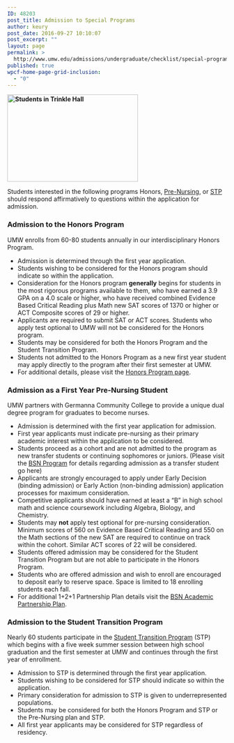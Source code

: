 ```yaml
---
ID: 48203
post_title: Admission to Special Programs
author: keury
post_date: 2016-09-27 10:10:07
post_excerpt: ""
layout: page
permalink: >
  http://www.umw.edu/admissions/undergraduate/checklist/special-programs/
published: true
wpcf-home-page-grid-inclusion:
  - "0"
---
```

<strong><img class="alignright wp-image-48204 size-medium" src="http://www.umw.edu/admissions/wp-content/uploads/sites/6/2016/09/IMG_2643b-300x200.jpg" alt="Students in Trinkle Hall" width="300" height="200" /></strong>

Students interested in the following programs Honors, <a href="#Pre-Nursing">Pre-Nursing</a>, or <a href="#STP">STP</a> should respond affirmatively to questions within the application for admission.
<h3><strong>Admission to the Honors Program</strong></h3>
UMW enrolls from 60-80 students annually in our interdisciplinary Honors Program.
<ul>
 	<li>Admission is determined through the first year application.</li>
 	<li>Students wishing to be considered for the Honors program should indicate so within the application.</li>
 	<li>Consideration for the Honors program <strong>generally</strong> begins for students in the most rigorous programs available to them, who have earned a 3.9 GPA on a 4.0 scale or higher, who have received combined Evidence Based Critical Reading plus Math new SAT scores of 1370 or higher or ACT Composite scores of 29 or higher.</li>
 	<li>Applicants are required to submit SAT or ACT scores. Students who apply test optional to UMW will not be considered for the Honors program.</li>
 	<li>Students may be considered for both the Honors Program and the Student Transition Program.</li>
 	<li>Students not admitted to the Honors Program as a new first year student may apply directly to the program after their first semester at UMW.</li>
 	<li>For additional details, please visit the <a href="http://academics.umw.edu/honorsprogram/">Honors Program page</a>.</li>
</ul>
<h3><a name="Pre-Nursing"></a><strong>Admission as a First Year Pre-Nursing Student</strong></h3>
UMW partners with Germanna Community College to provide a unique dual degree program for graduates to become nurses.
<ul>
 	<li>Admission is determined with the first year application for admission.</li>
 	<li>First year applicants must indicate pre-nursing as their primary academic interest within the application to be considered.</li>
 	<li>Students proceed as a cohort and are not admitted to the program as new transfer students or continuing sophomores or juniors. (Please visit the <a href="http://www.umw.edu/admissions/adult/bsn/">BSN Program</a> for details regarding admission as a transfer student go here)</li>
 	<li>Applicants are strongly encouraged to apply under Early Decision (binding admission) or Early Action (non-binding admission) application processes for maximum consideration.</li>
 	<li>Competitive applicants should have earned at least a “B” in high school math and science coursework including Algebra, Biology, and Chemistry.</li>
 	<li>Students may <strong>not</strong> apply test optional for pre-nursing consideration. Minimum scores of 560 on Evidence Based Critical Reading and 550 on the Math sections of the new SAT are required to continue on track within the cohort. Similar ACT scores of 22 will be considered.</li>
 	<li>Students offered admission may be considered for the Student Transition Program but are not able to participate in the Honors Program.</li>
 	<li>Students who are offered admission and wish to enroll are encouraged to deposit early to reserve space. Space is limited to 18 enrolling students each fall.</li>
 	<li>For additional 1+2+1 Partnership Plan details visit the <a href="http://www.umw.edu/admissions/adult/bsn/app/">BSN Academic Partnership Plan</a>.</li>
</ul>
<h3><a name="STP"></a><strong>Admission to the Student Transition Program</strong></h3>
Nearly 60 students participate in the <a href="http://diversity.umw.edu/stp/">Student Transition Program</a> (STP) which begins with a five week summer session between high school graduation and the first semester at UMW and continues through the first year of enrollment.
<ul>
 	<li>Admission to STP is determined through the first year application.</li>
 	<li>Students wishing to be considered for STP should indicate so within the application.</li>
 	<li>Primary consideration for admission to STP is given to underrepresented populations.</li>
 	<li>Students may be considered for both the Honors Program and STP or the Pre-Nursing plan and STP.</li>
 	<li>All first year applicants may be considered for STP regardless of residency.</li>
</ul>